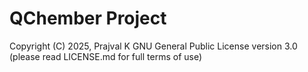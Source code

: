 # QChember Project
Copyright (C) 2025, Prajval K
GNU General Public License version 3.0 (please read LICENSE.md for full terms of use)